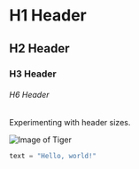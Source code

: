 # H1 Header
## H2 Header
### H3 Header
###### H6 Header

Experimenting with header sizes.

![Image of Tiger](https://th.bing.com/th/id/R.f37aeefae738eeea524aac497b04ef6a?rik=GCVgsYj6%2blOh0g&riu=http%3a%2f%2fimg.fotocommunity.com%2ftiger-a6f1eb70-1b49-4775-83e4-15388202e292.jpg%3fheight%3d1080&ehk=PqjEN2Q6HGX9duNnMlTcXVEXq%2bBWceAEuQSfbSRNyHI%3d&risl=&pid=ImgRaw&r=0)

```python
text = "Hello, world!"
```
